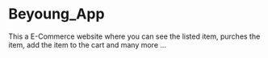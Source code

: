 # Beyoung_App

This a E-Commerce website where you can see the listed item, purches the item, add the item to the cart and many more ...
